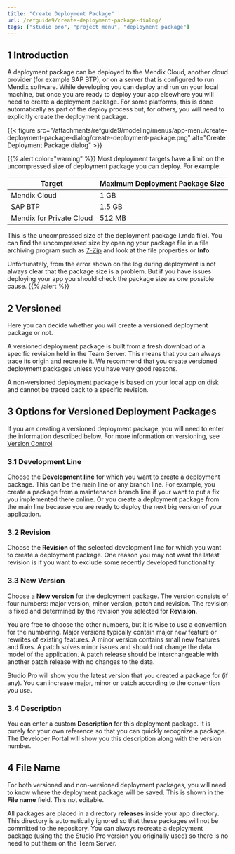 ```yaml
---
title: "Create Deployment Package"
url: /refguide9/create-deployment-package-dialog/
tags: ["studio pro", "project menu", "deployment package"]
---
```


## 1 Introduction

A deployment package can be deployed to the Mendix Cloud, another cloud provider (for example SAP BTP), or on a server that is configured to run Mendix software. While developing you can deploy and run on your local machine, but once you are ready to deploy your app elsewhere you will need to create a deployment package. For some platforms, this is done automatically as part of the deploy process but, for others, you will need to explicitly create the deployment package.

{{< figure src="/attachments/refguide9/modeling/menus/app-menu/create-deployment-package-dialog/create-deployment-package.png" alt="Create Deployment Package dialog" >}}

{{% alert color="warning" %}}
Most deployment targets have a limit on the uncompressed size of deployment package you can deploy. For example:

| Target | Maximum Deployment Package Size |
| --- | --- |
| Mendix Cloud | 1 GB |
| SAP BTP | 1.5 GB |
| Mendix for Private Cloud | 512 MB |

This is the uncompressed size of the deployment package (.mda file). You can find the uncompressed size by opening your package file in a file archiving program such as [7-Zip](https://www.7-zip.org/) and look at the file properties or **Info**.

Unfortunately, from the error shown on the log during deployment is not always clear that the package size is a problem. But if you have issues deploying your app you should check the package size as one possible cause.
{{% /alert %}}

## 2 Versioned

Here you can decide whether you will create a versioned deployment package or not.

A versioned deployment package is built from a fresh download of a specific revision held in the Team Server. This means that you can always trace its origin and recreate it. We recommend that you create versioned deployment packages unless you have very good reasons.

A non-versioned deployment package is based on your local app on disk and cannot be traced back to a specific revision.

## 3 Options for Versioned Deployment Packages

If you are creating a versioned deployment package, you will need to enter the information described below. For more information on versioning, see [Version Control](/refguide9/version-control/).

### 3.1 Development Line

Choose the **Development line** for which you want to create a deployment package. This can be the main line or any branch line. For example, you create a package from a maintenance branch line if your want to put a fix you implemented there online. Or you create a deployment package from the main line because you are ready to deploy the next big version of your application.

### 3.2 Revision

Choose the **Revision** of the selected development line for which you want to create a deployment package. One reason you may not want the latest revision is if you want to exclude some recently developed functionality.

### 3.3 New Version

Choose a **New version** for the deployment package. The version consists of four numbers: major version, minor version, patch and revision. The revision is fixed and determined by the revision you selected for **Revision**.

You are free to choose the other numbers, but it is wise to use a convention for the numbering. Major versions typically contain major new feature or rewrites of existing features. A minor version contains small new features and fixes. A patch solves minor issues and should not change the data model of the application. A patch release should be interchangeable with another patch release with no changes to the data.

Studio Pro will show you the latest version that you created a package for (if any). You can increase major, minor or patch according to the convention you use.

### 3.4 Description

You can enter a custom **Description** for this deployment package. It is purely for your own reference so that you can quickly recognize a package. The Developer Portal will show you this description along with the version number.

## 4 File Name

For both versioned and non-versioned deployment packages, you will need to know where the deployment package will be saved. This is shown in the **File name** field. This not editable.

All packages are placed in a directory **releases** inside your app directory. This directory is automatically ignored so that these packages will not be committed to the repository. You can always recreate a deployment package (using the  the Studio Pro version you originally used) so there is no need to put them on the Team Server.

